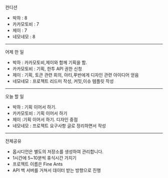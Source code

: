 컨디션

- 박하 : 8
- 카카모토비 : 7
- 제이 : 7
- 네모네모 : 8

---

어제 한 일

- 박하 : 카카모토비,제이와 함께 기획을 함.
- 카카모토비 : 기획, 한투 API 권한 신청
- 제이 : 기획, 토큰 관련 회의, 아티,푸반에게 디자인 관련 아이디어 얻음
- 네모네모 : 프로젝트 리드미 작성, 커밋,이슈 템플릿 작성

---

오늘 할 일

- 박하 : 기획 이어서 하기.
- 카카모토비 : 기획 이어서 하기
- 제이 :기획 이어서 하기. 디자인 중점
- 네모네모 : 프로젝트 요구사항 글로 정리하면서 작성

---

전체공유
- 옵시디언은 별도의 저장소를 생성하여 관리합니다.
- 1시간에 5~10분씩 휴식시간 가지기  
- 프로젝트 이름은 Fine Ants
-  API 백 서버를 거쳐서 데이터 받는 방향으로 진행
